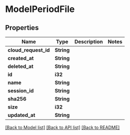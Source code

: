 # ModelPeriodFile

## Properties

Name | Type | Description | Notes
------------ | ------------- | ------------- | -------------
**cloud_request_id** | **String** |  |
**created_at** | **String** |  |
**deleted_at** | **String** |  |
**id** | **i32** |  |
**name** | **String** |  |
**session_id** | **String** |  |
**sha256** | **String** |  |
**size** | **i32** |  |
**updated_at** | **String** |  |

[[Back to Model list]](../README.md#documentation-for-models) [[Back to API list]](../README.md#documentation-for-api-endpoints) [[Back to README]](../README.md)
